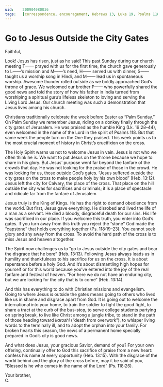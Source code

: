 ```yaml
---
uid:	200904080036
tags:	[correspondence, encouragement, Hebrews 13, Luke 19, Psalms 118]
---
```

  
# Go to Jesus Outside the City Gates

Faithful,

Look! Jesus has risen, just as he said! This past Sunday during our church meeting T—— prayed with us for the first time, the church gave generously to L——’s mission and M——’s need, H—— served us with dinner, S—— taught us a worship song in Hindi, and M—— lead us in spontaneous worship. Awesome thunder rolled outside as we boldly approached God’s throne of grace. We welcomed our brother P—— who powerfully shared the good news and told the story of how his father in India turned from worshiping a spiritual guru’s lifeless skeleton to loving and serving the Living Lord Jesus. Our church meeting was such a demonstration that Jesus lives among his church.

Christians traditionally celebrate the week before Easter as “Palm Sunday.” On Palm Sunday we remember Jesus, riding on a donkey finally through the city gates of Jerusalem. He was praised as the humble King (Lk. 19:28–44), even welcomed in the name of the Lord in the spirit of Psalms 118. But that same week the people turn on the One they praised. This week points us to the most crucial moment of history in Christ’s crucifixion on the cross.

The Holy Spirit warns us not to welcome Jesus in vain. Jesus is not who we often think he is. We want to put Jesus on the throne because we hope to share in his glory. But Jesus’ purpose went far beyond the fanfare of the crowds that day. He was not looking for the praise of those in the crowd. He was looking for us, those outside God’s gates. “Jesus suffered outside the city gates on the cross to make people holy by his own blood” (Heb. 13:12). Jesus left the city for Calvary, the place of the cross. That place on the hill outside the city was for sacrifices and criminals; it is a place of spectacle and ridicule far from the fanfare of Jerusalem.

Jesus truly is the King of Kings. He has the right to demand obedience from the world. But first, Jesus gave everything. He disrobed and lived the life of a man as a servant. He died a bloody, disgraceful death for our sins. His life was sacrificed in our place. If you welcome this truth, you enter into God’s gates. If you turn away from this truth you reject the “stone” God made the “capstone” that holds everything together (Ps. 118:19–23). You cannot seek glory and shy away from the cross. To avoid the hard path of the cross is to miss Jesus and heaven altogether.

The Spirit now challenges us to “go to Jesus outside the city gates and bear the disgrace that he bore” (Heb. 13:13). Following Jesus always leads us in humility and thankfulness to his sacrifice for us on the cross. It is about repentance before a holy God. And it’s about dismantling high hopes for yourself or for this world because you’ve entered into the joy of the real fanfare and festival of heaven. “For here we do not have an enduring city, but we are looking for the city that is to come” (Heb. 13:14).

And this has everything to do with Christian missions and evangelism. Going to where Jesus is outside the gates means going to others who lived like us in shame and disgrace apart from God. It is going out to welcome the international into your home, to train the soldier to fight the good fight, to share a tract at the curb of the bus-stop, to serve college students partying on spring break, to live like Christ among a jungle tribe, to stand in the path of those heading toward *karoshi* (“death from overwork”), to whisper living words to the terminally ill, and to adopt the orphan into your family. For broken hearts this season, the news of a permanent home specially prepared in God’s city is good news.

And what does Jesus, your gracious Savior, demand of you? For your own offering, continually offer to God this sacrifice of praise from a new heart: confess his name at every opportunity (Heb. 13:15). With the disgrace of the world behind and the glory of the cross before, may it be said of you, “Blessed is he who comes in the name of the Lord” (Ps. 118:26).

Your brother,  
C.
